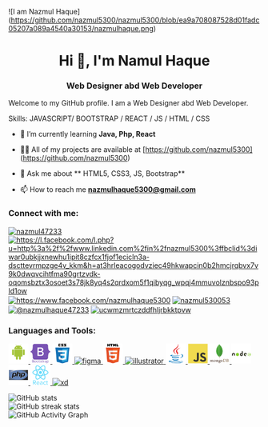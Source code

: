 ![I am Nazmul Haque] (https://github.com/nazmul5300/nazmul5300/blob/ea9a708087528d01fadc05207a089a4540a30153/nazmulhaque.png)


<h1 align="center">Hi 👋, I'm Namul Haque </h1>
<h3 align="center"> Web Designer abd Web Developer</h3>
 

Welcome to my GitHub profile. I am a Web Designer abd Web Developer.


Skills: JAVASCRIPT/ BOOTSTRAP / REACT / JS / HTML / CSS
 
- 🌱 I’m currently learning **Java, Php, React**

- 👨‍💻 All of my projects are available at [https://github.com/nazmul5300] (https://github.com/nazmul5300)

- 💬 Ask me about ** HTML5, CSS3, JS, Bootstrap**

- 📫 How to reach me **nazmulhaque5300@gmail.com**

<h3 align="left">Connect with me:</h3>
<p align="left">
<a href="https://twitter.com/nazmul47233" target="blank"><img align="center" src="https://raw.githubusercontent.com/rahuldkjain/github-profile-readme-generator/master/src/images/icons/Social/twitter.svg" alt="nazmul47233" height="30" width="40" /></a>
<a href="https://linkedin.com/in/https://l.facebook.com/l.php?u=http%3a%2f%2fwww.linkedin.com%2fin%2fnazmul5300%3ffbclid%3diwar0ubkjjxnewhu1ipit8czfcx1fjof1ecicln3a-dscttevrmpzge4v_kkm&h=at3hrleacogodvziec49hkwapcin0b2hmcjrqbvx7v9k0dwqvcihtfma90grtzvdk-oqomsbztx3osoet3s78jk8yq4s2qrdxom5f1qibyqg_wpqj4mmuvolznbspo93pld1ow" target="blank"><img align="center" src="https://raw.githubusercontent.com/rahuldkjain/github-profile-readme-generator/master/src/images/icons/Social/linked-in-alt.svg" alt="https://l.facebook.com/l.php?u=http%3a%2f%2fwww.linkedin.com%2fin%2fnazmul5300%3ffbclid%3diwar0ubkjjxnewhu1ipit8czfcx1fjof1ecicln3a-dscttevrmpzge4v_kkm&h=at3hrleacogodvziec49hkwapcin0b2hmcjrqbvx7v9k0dwqvcihtfma90grtzvdk-oqomsbztx3osoet3s78jk8yq4s2qrdxom5f1qibyqg_wpqj4mmuvolznbspo93pld1ow" height="30" width="40" /></a>
<a href="https://fb.com/https://www.facebook.com/nazmulhaque5300" target="blank"><img align="center" src="https://raw.githubusercontent.com/rahuldkjain/github-profile-readme-generator/master/src/images/icons/Social/facebook.svg" alt="https://www.facebook.com/nazmulhaque5300" height="30" width="40" /></a>
<a href="https://instagram.com/nazmul530053" target="blank"><img align="center" src="https://raw.githubusercontent.com/rahuldkjain/github-profile-readme-generator/master/src/images/icons/Social/instagram.svg" alt="nazmul530053" height="30" width="40" /></a>
<a href="https://medium.com/@nazmulhaque47233" target="blank"><img align="center" src="https://raw.githubusercontent.com/rahuldkjain/github-profile-readme-generator/master/src/images/icons/Social/medium.svg" alt="@nazmulhaque47233" height="30" width="40" /></a>
<a href="https://www.youtube.com/c/ucwmzmrtczddfhljrbkktpvw" target="blank"><img align="center" src="https://raw.githubusercontent.com/rahuldkjain/github-profile-readme-generator/master/src/images/icons/Social/youtube.svg" alt="ucwmzmrtczddfhljrbkktpvw" height="30" width="40" /></a>
</p>

<h3 align="left">Languages and Tools:</h3>
<p align="left"> <a href="https://developer.android.com" target="_blank" rel="noreferrer"> <img src="https://raw.githubusercontent.com/devicons/devicon/master/icons/android/android-original-wordmark.svg" alt="android" width="40" height="40"/> </a> <a href="https://getbootstrap.com" target="_blank" rel="noreferrer"> <img src="https://raw.githubusercontent.com/devicons/devicon/master/icons/bootstrap/bootstrap-plain-wordmark.svg" alt="bootstrap" width="40" height="40"/> </a> <a href="https://www.w3schools.com/css/" target="_blank" rel="noreferrer"> <img src="https://raw.githubusercontent.com/devicons/devicon/master/icons/css3/css3-original-wordmark.svg" alt="css3" width="40" height="40"/> </a> <a href="https://www.figma.com/" target="_blank" rel="noreferrer"> <img src="https://www.vectorlogo.zone/logos/figma/figma-icon.svg" alt="figma" width="40" height="40"/> </a> <a href="https://www.w3.org/html/" target="_blank" rel="noreferrer"> <img src="https://raw.githubusercontent.com/devicons/devicon/master/icons/html5/html5-original-wordmark.svg" alt="html5" width="40" height="40"/> </a> <a href="https://www.adobe.com/in/products/illustrator.html" target="_blank" rel="noreferrer"> <img src="https://www.vectorlogo.zone/logos/adobe_illustrator/adobe_illustrator-icon.svg" alt="illustrator" width="40" height="40"/> </a> <a href="https://www.java.com" target="_blank" rel="noreferrer"> <img src="https://raw.githubusercontent.com/devicons/devicon/master/icons/java/java-original.svg" alt="java" width="40" height="40"/> </a> <a href="https://developer.mozilla.org/en-US/docs/Web/JavaScript" target="_blank" rel="noreferrer"> <img src="https://raw.githubusercontent.com/devicons/devicon/master/icons/javascript/javascript-original.svg" alt="javascript" width="40" height="40"/> </a> <a href="https://www.mongodb.com/" target="_blank" rel="noreferrer"> <img src="https://raw.githubusercontent.com/devicons/devicon/master/icons/mongodb/mongodb-original-wordmark.svg" alt="mongodb" width="40" height="40"/> </a> <a href="https://nodejs.org" target="_blank" rel="noreferrer"> <img src="https://raw.githubusercontent.com/devicons/devicon/master/icons/nodejs/nodejs-original-wordmark.svg" alt="nodejs" width="40" height="40"/> </a> <a href="https://www.php.net" target="_blank" rel="noreferrer"> <img src="https://raw.githubusercontent.com/devicons/devicon/master/icons/php/php-original.svg" alt="php" width="40" height="40"/> </a> <a href="https://reactjs.org/" target="_blank" rel="noreferrer"> <img src="https://raw.githubusercontent.com/devicons/devicon/master/icons/react/react-original-wordmark.svg" alt="react" width="40" height="40"/> </a> <a href="https://www.adobe.com/products/xd.html" target="_blank" rel="noreferrer"> <img src="https://cdn.worldvectorlogo.com/logos/adobe-xd.svg" alt="xd" width="40" height="40"/> </a> </p>





![GitHub stats](https://github-readme-stats.vercel.app/api?username=nazmul5300show_icons=true)  
![GitHub streak stats](https://github-readme-streak-stats.herokuapp.com/?user=nazmul5300)  
![GitHub Activity Graph](https://activity-graph.herokuapp.com/graph?username=nazmul5300)  

